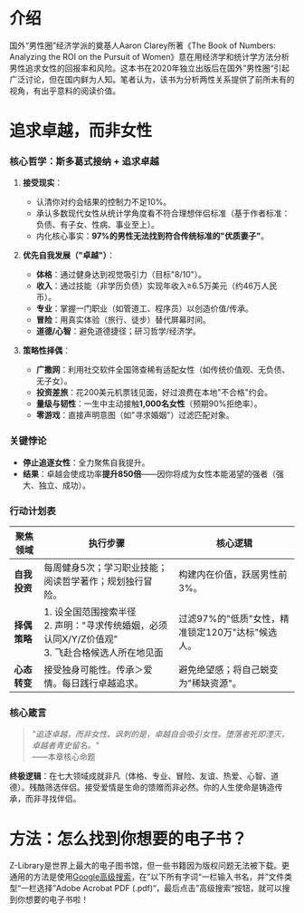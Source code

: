 # 介绍
国外“男性圈”经济学派的奠基人Aaron Clarey所著《The Book of Numbers: Analyzing the ROI on the Pursuit of Women》意在用经济学和统计学方法分析男性追求女性的回报率和风险。这本书在2020年独立出版后在国外”男性圈“引起广泛讨论，但在国内鲜为人知。笔者认为，该书为分析两性关系提供了前所未有的视角，有出乎意料的阅读价值。

# 追求卓越，而非女性
### 核心哲学：斯多葛式接纳 + 追求卓越  
1. **接受现实**：  
   - 认清你对约会结果的控制力不足10%。  
   - 承认多数现代女性从统计学角度看不符合理想伴侣标准（基于作者标准：负债、有子女、性病、事业至上）。  
   - 内化核心事实：**97%的男性无法找到符合传统标准的"优质妻子"**。  

2. **优先自我发展（"卓越"）**：
   - **体格**：通过健身达到视觉吸引力（目标"8/10"）。  
   - **收入**：通过技能（非学历负债）实现年收入≥6.5万美元（约46万人民币）。  
   - **专业**：掌握一门职业（如管道工、程序员）以创造价值/传承。  
   - **冒险**：用真实体验（旅行、徒步）替代屏幕时间。  
   - **道德/心智**：避免道德捷径；研习哲学/经济学。  

3. **策略性择偶**：  
   - **广撒网**：利用社交软件全国筛查稀有适配女性（如传统价值观、无负债、无子女）。  
   - **投资差旅**：花200美元机票钱见面，好过浪费在本地"不合格"约会。  
   - **量级与韧性**：一生中主动接触**1,000名女性**（预期90%拒绝率）。  
   - **零游戏**：直接声明意图（如"寻求婚姻"）过滤匹配对象。  

### 关键悖论  
- **停止追逐女性**：全力聚焦自我提升。  
- **结果**：卓越会使成功率**提升850倍**——因你将成为女性本能渴望的强者（强大、独立、成功）。  

### 行动计划表  
| 聚焦领域       | 执行步骤                                                                 | 核心逻辑                                                                 |
|----------------|--------------------------------------------------------------------------|--------------------------------------------------------------------------|
| **自我投资**   | 每周健身5次；学习职业技能；阅读哲学著作；规划独行冒险。                  | 构建内在价值，跃居男性前3%。                                             |
| **择偶策略**   | 1. 设全国范围搜索半径<br>2. 声明："寻求传统婚姻，必须认同X/Y/Z价值观"<br>3. 飞赴合格候选人所在地见面 | 过滤97%的"低质"女性，精准锁定120万"达标"候选人。                         |
| **心态转变**   | 接受独身可能性。传承＞爱情。每日践行卓越追求。                           | 避免绝望感；将自己蜕变为"稀缺资源"。                                    |

### 核心箴言  
> *"追逐卓越，而非女性。讽刺的是，卓越自会吸引女性。堕落者死即湮灭，卓越者青史留名。"*  
> ——本章核心命题  

**终极逻辑**：在七大领域成就非凡（体格、专业、冒险、友谊、热爱、心智、道德）。残酷筛选伴侣。接受爱情是生命的馈赠而非必然。你的人生使命是铸造传承，而非寻找伴侣。

# 方法：怎么找到你想要的电子书？
Z-Library是世界上最大的电子图书馆，但一些书籍因为版权问题无法被下载。更通用的方法是使用[Google高级搜索](https://www.google.com.hk/advanced_search)，在”以下所有字词“一栏输入书名，并”文件类型“一栏选择”Adobe Acrobat PDF (.pdf)“，最后点击”高级搜索“按钮，就可以搜到你想要的电子书啦！